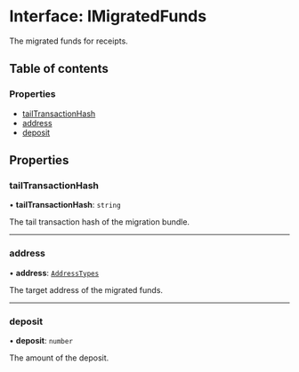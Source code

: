 # Interface: IMigratedFunds

The migrated funds for receipts.

## Table of contents

### Properties

- [tailTransactionHash](IMigratedFunds.md#tailtransactionhash)
- [address](IMigratedFunds.md#address)
- [deposit](IMigratedFunds.md#deposit)

## Properties

### tailTransactionHash

• **tailTransactionHash**: `string`

The tail transaction hash of the migration bundle.

___

### address

• **address**: [`AddressTypes`](../api.md#addresstypes)

The target address of the migrated funds.

___

### deposit

• **deposit**: `number`

The amount of the deposit.
